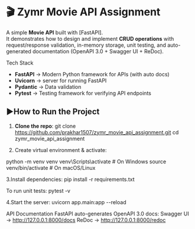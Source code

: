 # 🎬 Zymr Movie API Assignment

A simple **Movie API** built with [FastAPI].  
It demonstrates how to design and implement **CRUD operations** with request/response validation, in-memory storage, unit testing, and auto-generated documentation (OpenAPI 3.0 + Swagger UI + ReDoc).

 Tech Stack

- **FastAPI** → Modern Python framework for APIs (with auto docs)  
- **Uvicorn** → server for running FastAPI  
- **Pydantic** → Data validation 
- **Pytest** → Testing framework for verifying API endpoints  


## ▶How to Run the Project

1. **Clone the repo**:
   git clone https://github.com/prakhar1507/zymr_movie_api_assignment.git
   cd zymr_movie_api_assignment

2. Create virtual environment & activate:
   
python -m venv venv
venv\Scripts\activate      # On Windows
source venv/bin/activate   # On macOS/Linux

3.Install dependencies:
pip install -r requirements.txt


To run unit tests:
pytest -v


4.Start the server:
uvicorn app.main:app --reload



API Documentation
FastAPI auto-generates OpenAPI 3.0 docs:
Swagger UI → http://127.0.0.1:8000/docs
ReDoc → http://127.0.0.1:8000/redoc
